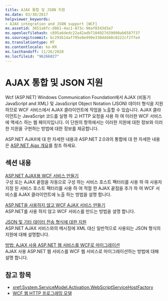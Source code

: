 ```yaml
---
title: AJAX 통합 및 JSON 지원
ms.date: 03/30/2017
helpviewer_keywords:
- AJAX integration and JSON support [WCF]
ms.assetid: 3851a8fc-d861-4ac1-873c-96af0343d3a7
ms.openlocfilehash: c895a6dedc22a42adb7104927d39090ab6587f37
ms.sourcegitcommit: bc293b14af795e0e999e3304dd40c0222cf2ffe4
ms.translationtype: MT
ms.contentlocale: ko-KR
ms.lasthandoff: 11/26/2020
ms.locfileid: "96266027"
---
```

# <a name="ajax-integration-and-json-support"></a>AJAX 통합 및 JSON 지원

Wcf (ASP.NET) Windows Communication Foundation에서 AJAX (비동기 JavaScript and XML) 및 JavaScript Object Notation (JSON) 데이터 형식을 지원 하므로 WCF 서비스에서 AJAX 클라이언트에 작업을 노출할 수 있습니다. AJAX 클라이언트는 JavaScript 코드를 실행 하 고 HTTP 요청을 사용 하 여 이러한 WCF 서비스에 액세스 하는 웹 페이지입니다. 이 단원의 항목에서는 이러한 지원에 대한 정보와 이러한 지원을 구현하는 방법에 대한 정보를 제공합니다.  
  
 ASP.NET AJAX에 대 한 자세한 내용과 ASP.NET 2.0과의 통합에 대 한 자세한 내용은 [ASP.NET Ajax 개요](/previous-versions/aspnet/bb398874(v=vs.100))를 참조 하세요.  
  
## <a name="in-this-section"></a>섹션 내용  

 [ASP.NET AJAX용 WCF 서비스 만들기](creating-wcf-services-for-aspnet-ajax.md)  
 구성 또는 AJAX 끝점을 자동으로 구성 하는 서비스 호스트 팩터리를 사용 하 여 사용자 지정 된 서비스 호스트 팩터리를 사용 하 여 적절 한 AJAX 끝점을 추가 하 여 WCF 서비스를 AJAX 클라이언트에 노출 하는 방법을 설명 합니다.  
  
 [ASP.NET을 사용하지 않고 WCF AJAX 서비스 만들기](creating-wcf-ajax-services-without-aspnet.md)  
 ASP.NET를 사용 하지 않고 WCF 서비스를 만드는 방법을 설명 합니다.  
  
 [JSON 및 기타 데이터 전송 형식에 대한 지원](support-for-json-and-other-data-transfer-formats.md)  
 ASP.NET AJAX 서비스와의 메시징에 XML 대신 일반적으로 사용되는 JSON 형식의 지원에 대해 설명합니다.  
  
 [방법: AJAX 사용 ASP.NET 웹 서비스를 WCF로 마이그레이션](how-to-migrate-ajax-enabled-aspnet-web-services-to-wcf.md)  
 AJAX 사용 ASP.NET 웹 서비스를 WCF 웹 서비스로 마이그레이션하는 방법에 대해 설명 합니다.  
  
## <a name="see-also"></a>참고 항목

- <xref:System.ServiceModel.Activation.WebScriptServiceHostFactory>
- [WCF 웹 HTTP 프로그래밍 모델](wcf-web-http-programming-model.md)

